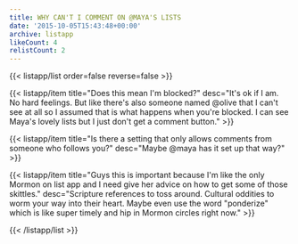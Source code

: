 ```yaml
---
title: WHY CAN'T I COMMENT ON @MAYA'S LISTS
date: '2015-10-05T15:43:48+00:00'
archive: listapp
likeCount: 4
relistCount: 2
---
```


<!--more-->

{{< listapp/list order=false reverse=false >}}

   {{< listapp/item title="Does this mean I'm blocked?"
      desc="It's ok if I am. No hard feelings. But like there's also someone named @olive that I can't see at all so I assumed that is what happens when you're blocked. I can see Maya's lovely lists but I just don't get a comment button." >}}

   {{< listapp/item title="Is there a setting that only allows comments from someone who follows you?"
      desc="Maybe @maya has it set up that way?" >}}

   {{< listapp/item title="Guys this is important because I'm like the only Mormon on list app and I need give her advice on how to get some of those skittles."
      desc="Scripture references to toss around. Cultural oddities to worm your way into their heart. Maybe even use the word \"ponderize\" which is like super timely and hip in Mormon circles right now." >}}

{{< /listapp/list >}}
